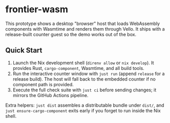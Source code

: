 # frontier-wasm

This prototype shows a desktop "browser" host that loads WebAssembly components with Wasmtime and renders them through Vello. It ships with a release-built counter guest so the demo works out of the box.

## Quick Start

1. Launch the Nix development shell (`direnv allow` or `nix develop`). It provides Rust, `cargo-component`, Wasmtime, and all build tools.
2. Run the interactive counter window with `just run` (append `release` for a release build). The host will fall back to the embedded counter if no component path is provided.
3. Execute the full check suite with `just ci` before sending changes; it mirrors the GitHub Actions pipeline.

Extra helpers: `just dist` assembles a distributable bundle under `dist/`, and `just ensure-cargo-component` exits early if you forget to run inside the Nix shell.
